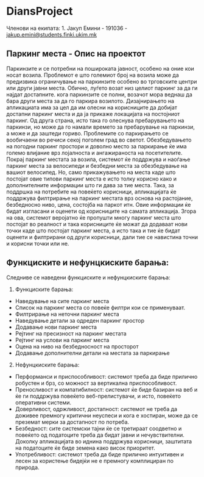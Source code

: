 # DiansProject
Членови на екипата:
	1. Јакуп Емини - 191036 - jakup.emini@students.finki.ukim.mk
  
## Паркинг места - Опис на проектот

Паркинзите и се потребни на пошироката јавност, особено на оние кои носат возила. Проблемот е што големиот број на возила може да предизвика ограничување на паркинзите особено во трговските центри или други јавни места. Обично, луѓето возат низ целиот паркинг за да ги најдат достапните. кога паркинзите се полни, возачот мора веднаш да бара други места за да го паркира возилото. Дизајнирањето на апликациата има за цел да им олесни на корисниците да добијат достапни паркинг места и да ја прикаже локацијата на постојниот паркинг. Од друга страна, исто така го олеснува пребарувањето на паркинзи, но може да го намали времето за пребарување на паркинзи, а може и да заштеди гориво. Проблемите со паркирањето се вообичаени во речиси секој поголем град во светот. Обезбедувањето на погодни паркинг простори и доволно место за паркирање ќе има големо влијание врз лојалноста и ангажираноста на посетителите.
Покрај паркинг местата за возила, системот ќе поддржува и наоѓање паркинг места за велосипеди и безбедни места за обезбедување на вашиот велосипед.
Но, само прикажувањето на места каде што постојат овие типови паркинг места е исто толку корисно како и дополнителните информации што ги дава за тие места. Така, за поддршка на потребите на повеќето корисници, апликацијата ќе поддржува филтрирање на паркинг местата врз основа на растојание, безбедносно ниво, цена, состојба на паркот итн. Овие информации ќе бидат изгласани и оценети од корисниците на самата апликација. Згора на ова, системот веројатно ќе пропушти многу паркинг места што постојат во реалност и така корисниците ќе можат да додаваат нови точки каде што постојат паркинг места, а исто така и тие ќе бидат оценети и филтрирани од други корисници, дали тие се навистина точни и корисни точки или не.

## Функциските и нефунцкиските барања:

Следниве се наведени функциските и нефунцкиските барања:
1. Функцискитe барања:
- Наведување на сите паркинг места
- Список на паркинг места со повеќе филтри кои се применуваат.
- Филтрирање на неточни паркинг места
- Наведување детали за одреден паркинг простор
- Додавање нови паркинг места
- Рејтинг на пресизност на паркинг местата
- Рејтинг на услови на паркинг места
- Оцена на ниво на безбедносност на просторот
- Додавање дополнителни детали на местата за паркирање
2. Нефунцкиските барања:
- Перформанси и приспособливост: системот треба да биде прилично робустен и брз, со можност за вертикална приспособливост.
- Преносливост и компатибилност: системот ќе биде базиран на веб и ќе ги поддржува повеќето веб-прелистувачи, и исто, повеќето оперативни системи.
- Доверливост, одржливост, достапност: системот не треба да доживее премногу критични неуспеси и кога е хостиран, може да се преземат мерки за достапност по потреба.
- Безбедност: сите системски тајни ќе се третираат соодветно и повеќето од податоците треба да бидат јавни и нечувствителни. Доколку апликацијата во иднина поддржува корисници, заштитата на податоците ќе биде земена како висок приоритет.
- Употребливост: системот треба да биде прилично интуитивен и лесен за користење бидејќи не е премногу комплициран по природа.
